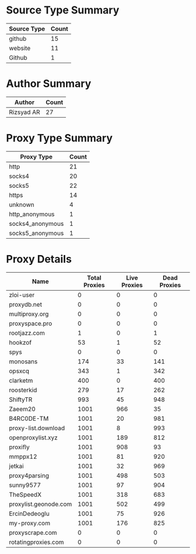 # Source Type Summary

| Source Type | Count |
|-------------|-------|
| github | 15 |
| website | 11 |
| Github | 1 |


# Author Summary

| Author | Count |
|--------|-------|
| Rizsyad AR | 27 |


# Proxy Type Summary

| Proxy Type | Count |
|------------|-------|
| http | 21 |
| socks4 | 20 |
| socks5 | 22 |
| https | 14 |
| unknown | 4 |
| http_anonymous | 1 |
| socks4_anonymous | 1 |
| socks5_anonymous | 1 |


# Proxy Details

| Name | Total Proxies | Live Proxies | Dead Proxies |
|------|---------------|--------------|---------------|
| zloi-user | 0 | 0 | 0 |
| proxydb.net | 0 | 0 | 0 |
| multiproxy.org | 0 | 0 | 0 |
| proxyspace.pro | 0 | 0 | 0 |
| rootjazz.com | 1 | 0 | 1 |
| hookzof | 53 | 1 | 52 |
| spys | 0 | 0 | 0 |
| monosans | 174 | 33 | 141 |
| opsxcq | 343 | 1 | 342 |
| clarketm | 400 | 0 | 400 |
| roosterkid | 279 | 17 | 262 |
| ShiftyTR | 993 | 45 | 948 |
| Zaeem20 | 1001 | 966 | 35 |
| B4RC0DE-TM | 1001 | 20 | 981 |
| proxy-list.download | 1001 | 8 | 993 |
| openproxylist.xyz | 1001 | 189 | 812 |
| proxifly | 1001 | 908 | 93 |
| mmppx12 | 1001 | 81 | 920 |
| jetkai | 1001 | 32 | 969 |
| proxy4parsing | 1001 | 498 | 503 |
| sunny9577 | 1001 | 97 | 904 |
| TheSpeedX | 1001 | 318 | 683 |
| proxylist.geonode.com | 1001 | 502 | 499 |
| ErcinDedeoglu | 1001 | 75 | 926 |
| my-proxy.com | 1001 | 176 | 825 |
| proxyscrape.com | 0 | 0 | 0 |
| rotatingproxies.com | 0 | 0 | 0 |

